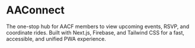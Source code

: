 # AAConnect
The one-stop hub for AACF members to view upcoming events, RSVP, and coordinate rides. Built with Next.js, Firebase, and Tailwind CSS for a fast, accessible, and unified PWA experience.
